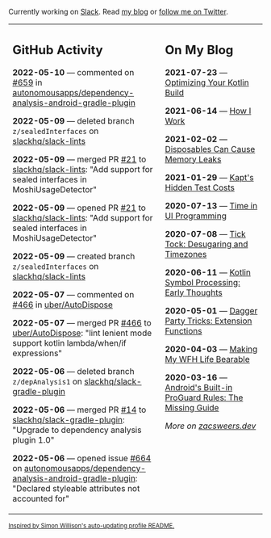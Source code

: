 Currently working on [Slack](https://slack.com/). Read [my blog](https://zacsweers.dev/) or [follow me on Twitter](https://twitter.com/ZacSweers).

<table><tr><td valign="top" width="60%">

## GitHub Activity
<!-- githubActivity starts -->
**2022-05-10** — commented on [#659](https://github.com/autonomousapps/dependency-analysis-android-gradle-plugin/issues/659#issuecomment-1122705446) in [autonomousapps/dependency-analysis-android-gradle-plugin](https://github.com/autonomousapps/dependency-analysis-android-gradle-plugin)

**2022-05-09** — deleted branch `z/sealedInterfaces` on [slackhq/slack-lints](https://github.com/slackhq/slack-lints)

**2022-05-09** — merged PR [#21](https://github.com/slackhq/slack-lints/pull/21) to [slackhq/slack-lints](https://github.com/slackhq/slack-lints): "Add support for sealed interfaces in MoshiUsageDetector"

**2022-05-09** — opened PR [#21](https://github.com/slackhq/slack-lints/pull/21) to [slackhq/slack-lints](https://github.com/slackhq/slack-lints): "Add support for sealed interfaces in MoshiUsageDetector"

**2022-05-09** — created branch `z/sealedInterfaces` on [slackhq/slack-lints](https://github.com/slackhq/slack-lints)

**2022-05-07** — commented on [#466](https://github.com/uber/AutoDispose/pull/466#issuecomment-1120273628) in [uber/AutoDispose](https://github.com/uber/AutoDispose)

**2022-05-07** — merged PR [#466](https://github.com/uber/AutoDispose/pull/466) to [uber/AutoDispose](https://github.com/uber/AutoDispose): "lint lenient mode support kotlin lambda/when/if expressions"

**2022-05-06** — deleted branch `z/depAnalysis1` on [slackhq/slack-gradle-plugin](https://github.com/slackhq/slack-gradle-plugin)

**2022-05-06** — merged PR [#14](https://github.com/slackhq/slack-gradle-plugin/pull/14) to [slackhq/slack-gradle-plugin](https://github.com/slackhq/slack-gradle-plugin): "Upgrade to dependency analysis plugin 1.0"

**2022-05-06** — opened issue [#664](https://github.com/autonomousapps/dependency-analysis-android-gradle-plugin/issues/664) on [autonomousapps/dependency-analysis-android-gradle-plugin](https://github.com/autonomousapps/dependency-analysis-android-gradle-plugin): "Declared styleable attributes not accounted for"
<!-- githubActivity ends -->
</td><td valign="top" width="40%">

## On My Blog
<!-- blog starts -->
**2021-07-23** — [Optimizing Your Kotlin Build](https://www.zacsweers.dev/optimizing-your-kotlin-build/)

**2021-06-14** — [How I Work](https://www.zacsweers.dev/how-i-work/)

**2021-02-02** — [Disposables Can Cause Memory Leaks](https://www.zacsweers.dev/disposables-can-cause-memory-leaks/)

**2021-01-29** — [Kapt's Hidden Test Costs](https://www.zacsweers.dev/kapts-hidden-test-costs/)

**2020-07-13** — [Time in UI Programming](https://www.zacsweers.dev/time-in-ui/)

**2020-07-08** — [Tick Tock: Desugaring and Timezones](https://www.zacsweers.dev/ticktock-desugaring-timezones/)

**2020-06-11** — [Kotlin Symbol Processing: Early Thoughts](https://www.zacsweers.dev/kotlin-symbol-processor-early-thoughts/)

**2020-05-01** — [Dagger Party Tricks: Extension Functions](https://www.zacsweers.dev/dagger-party-tricks-extension-functions/)

**2020-04-03** — [Making My WFH Life Bearable](https://www.zacsweers.dev/making-wfh-life-bearable/)

**2020-03-16** — [Android's Built-in ProGuard Rules: The Missing Guide](https://www.zacsweers.dev/android-proguard-rules/)
<!-- blog ends -->
_More on [zacsweers.dev](https://zacsweers.dev/)_
</td></tr></table>

<sub><a href="https://simonwillison.net/2020/Jul/10/self-updating-profile-readme/">Inspired by Simon Willison's auto-updating profile README.</a></sub>
